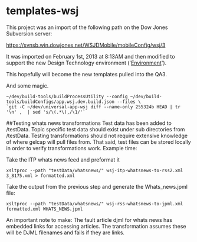 templates-wsj
===========

This project was an import of the following path on the Dow Jones Subversion server:

https://svnsb.win.dowjones.net/WSJDMobile/mobileConfig/wsj/3

It was imported on February 1st, 2013 at 8:13AM and then modified to support the new Design Technology environment ('[Environment](https://github.dowjones.net/designtechnology/Environment)').

This hopefully will become the new templates pulled into the QA3.  


And some magic.

```
~/dev/build-tools/buildProcessUtility --config ~/dev/build-tools/buildConfigs/app.wsj.dev.build.json --files \
`git -C ~/dev/universal-app-wsj diff --name-only 255324b HEAD | tr '\n' ,  | sed 's/\(.*\),/\1/'`
```


##Testing whats news transformations
Test data has been added to /testData.  Topic specific test data should exist under sub directories from /testData.  Testing transformations should not require extensive knowledge of where gelcap will pull files from.  That said, test files can be stored locally in order to verify transformations work.  Example time:


Take the ITP whats news feed and preformat it
```
xsltproc --path "testData/whatsnews/" wsj-itp-whatsnews-to-rss2.xml 3_8175.xml > formatted.xml
```

Take the output from the previous step and generate the Whats_news.jpml file:
```
xsltproc --path "testData/whatsnews/" wsj-rss-whatsnews-to-jpml.xml formatted.xml WHATS_NEWS.jpml
```

An important note to make: The fault article djml for whats news has embedded links for accessing articles.  The transformation assumes these will be DJML filenames and fails if they are links.
